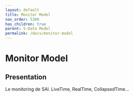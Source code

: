 ```yaml
---
layout: default
title: Monitor Model
nav_order: 5300
has_children: true
parent: 5-Data Model
permalink: /docs/monitor-model
---
```


# Monitor Model


## Presentation
Le monitoring de SAI. LiveTime, RealTime, CollapsedTime...
